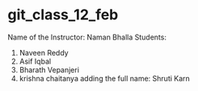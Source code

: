 # git_class_12_feb

Name of the Instructor: Naman Bhalla
Students:
1. Naveen Reddy
2. Asif Iqbal
3. Bharath Vepanjeri
4. krishna chaitanya
adding the full name: Shruti Karn
